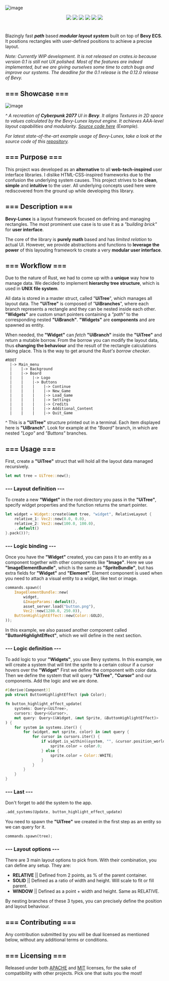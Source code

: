 ![image](https://github.com/bytestring-net/bevy-lunex/assets/49441831/7f178bb8-5ea4-4da9-a169-708f595c248c)

<div align="center">
  <a href="https://crates.io/crates/bevy_lunex"><img src="https://img.shields.io/crates/v/bevy_lunex?label=version&color=d69039"></a>
  <a href="https://crates.io/crates/bevy_lunex"><img src="https://img.shields.io/crates/d/bevy_lunex?label=downloads&color=df9e97"></a>
  <a href="https://crates.io/crates/bevy"><img src="https://img.shields.io/badge/v0.11.2-white.svg?label=bevy&color=bb86a5"></a>
  <a href="./LICENSE-Apache"><img src="https://img.shields.io/badge/License-Apache-white.svg?label=license&color=9fcec4"></a>
  <a href="./LICENSE-MIT"><img src="https://img.shields.io/badge/License-MIT-white.svg?label=license&color=a0f6b9"></a>
  <a href="https://docs.rs/bevy_lunex"><img src="https://img.shields.io/docsrs/bevy_lunex/latest?color=8df7cb"></a>
</div>

# 

Blazingly fast ***path*** based ***modular layout system*** built on top of **Bevy ECS**. It positions rectangles with user-defined positions to achieve a precise layout.

*Note: Currently WIP development. It is not released on crates.io because version 0.1 is still not UX polished. Most of the features are indeed implemented, but we are giving ourselves some time to catch bugs and improve our systems. The deadline for the 0.1 release is the 0.12.0 release of Bevy.*
## === Showcase ===
![image](https://github.com/bytestring-net/bevy_lunex/assets/49441831/73d96dd1-d851-4a9f-9d58-11aba63e579d)

*^ A recreation of ***Cyberpunk 2077*** UI in ***Bevy***. It aligns Textures in 2D space to values calculated by the Bevy-Lunex layout engine. It achieves AAA-level layout capabilities and modularity. [Source code here](https://github.com/IDEDARY/bevy-lunex-cyberpunk) (Example).*

*For latest state-of-the-art example usage of Bevy-Lunex, take a look at the source code of this [repository](https://github.com/IDEDARY/stardawn).*


## === Purpose ===

This project was developed as an **alternative** to all **web-tech-inspired** user interface libraries. I dislike HTML-CSS-inspired frameworks due to the confusion the underlying system causes. This project strives to be **clean**, **simple** and **intuitive** to the user. All underlying concepts used here were rediscovered from the ground up while developing this library.

## === Description ===

**Bevy-Lunex** is a layout framework focused on defining and managing rectangles. The most prominent use case is to use it as a *"building brick"* for **user interface**.

The core of the library is **purely math** based and has *limited relation* to actual UI. However, we provide abstractions and functions to **leverage the power** of this layouting framework to create a very **modular user interface**.


## === Workflow ===

Due to the nature of Rust, we had to come up with a **unique** way how to manage data. We decided to implement **hierarchy tree structure**, which is used in **UNIX file system**.

All data is stored in a master struct, called "**UiTree**", which manages all layout data. The **"UiTree"** is composed of "**UiBranches**", where each branch represents a rectangle and they can be nested inside each other. **"Widgets"** are custom smart pointers containing a *"path"* to the corresponding nested **"UiBranch"**. **"Widgets"** are **components** and are spawned as entity.

When needed, the **"Widget"** can *fetch* **"UiBranch"** inside the **"UiTree"** and return a mutable borrow. From the borrow you can modify the layout data, thus **changing the behaviour** and the result of the rectangle calculations taking place.
This is the way to get around the *Rust's borrow checker*.
```
#ROOT
  |-> Main_menu
  |    |-> Background
  |    |-> Board
  |    |    |-> Logo
  |    |    |-> Buttons
  |    |    |    |-> Continue
  |    |    |    |-> New_Game
  |    |    |    |-> Load_Game
  |    |    |    |-> Settings
  |    |    |    |-> Credits
  |    |    |    |-> Additional_Content
  |    |    |    |-> Quit_Game
 ```
^ This is a **"UiTree"** structure printed out in a terminal. Each item displayed here is **"UiBranch"**. Look for example at the *"Board"* branch, in which are nested *"Logo"* and *"Buttons"* branches.


## === Usage ===

First, create a **"UiTree"** struct that will hold all the layout data managed recursively.
```rust
let mut tree = UiTree::new();
```

### --- Layout definition ---
To create a new **"Widget"** in the root directory you pass in the **"UiTree"**, specify widget properties and the function returns the smart pointer. 
```rust
let widget = Widget::create(&mut tree, "widget", RelativeLayout {
    relative_1: Vec2::new(0.0, 0.0),
    relative_2: Vec2::new(100.0, 100.0),
    ..default()
}.pack())?;
```

### --- Logic binding ---
Once you have the **"Widget"** created, you can pass it to an entity as a component together with other components like **"Image"**. Here we use **"ImageElementBundle"**, which is the same as **"SpriteBundle"**, but has extra fields for **"Widget"** and **"Element"**. Element component is used when you need to attach a visual entity to a widget, like text or image.
```rust
commands.spawn((
    ImageElementBundle::new(
        widget,
        &ImageParams::default(),
        asset_server.load("button.png"),
        Vec2::new(1280.0, 250.0)),
    ButtonHighlightEffect::new(Color::GOLD),
));
```
In this example, we also passed another component called **"ButtonHighlightEffect"**, which we will define in the next section.

### --- Logic definition ---
To add logic to your **"Widgets"**, you use Bevy systems. In this example, we will create a system that will tint the sprite to a certain colour if a cursor hovers over the **"Widget"** First we define the component with color data. Then we define the system that will query **"UiTree"**, **"Cursor"** and our components. Add the logic and we are done.
```rust
#[derive(Component)]
pub struct ButtonHighlightEffect (pub Color);

fn button_highlight_effect_update(
    systems: Query<&UiTree>,
    cursors: Query<&Cursor>, 
    mut query: Query<(&Widget, &mut Sprite, &ButtonHighlightEffect)>
) {
    for system in systems.iter() {
        for (widget, mut sprite, color) in &mut query {
            for cursor in cursors.iter() {
                if widget.is_within(&system, "", &cursor.position_world().as_lunex(system.offset)).unwrap(){
                    sprite.color = color.0;
                } else {
                    sprite.color = Color::WHITE;
                }
            }
        }
    }
}
```
### --- Last ---
Don't forget to add the system to the app.
```rust
.add_systems(Update, button_highlight_effect_update)
```
You need to spawn the **"UiTree"** we created in the first step as an entity so we can query for it.
```rust
commands.spawn(tree);
```

### --- Layout options ---

There are 3 main layout options to pick from. With their combination, you can define any setup. They are:
* **RELATIVE** || Defined from 2 points, as % of the parent container.
* **SOLID** || Defined as a ratio of width and height. Will scale to fit or fill parent.
* **WINDOW** || Defined as a point + width and height. Same as RELATIVE.

By nesting branches of these 3 types, you can precisely define the position and layout behaviour.


## === Contributing ===
Any contribution submitted by you will be dual licensed as mentioned below, without any additional terms or conditions.

## === Licensing ===

Released under both [APACHE](./LICENSE-APACHE) and [MIT](./LICENSE-MIT) licenses, for the sake of compatibility with other projects. Pick one that suits you the most!
